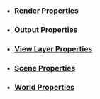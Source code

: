 * ### [Render Properties](Render%20Properties)
* ### [Output Properties](Output%20Properties)
* ### [View Layer Properties](View%20Layer%20Properties)
* ### [Scene Properties](Scene%20Properties)
* ### [World Properties](World%20Properties)
